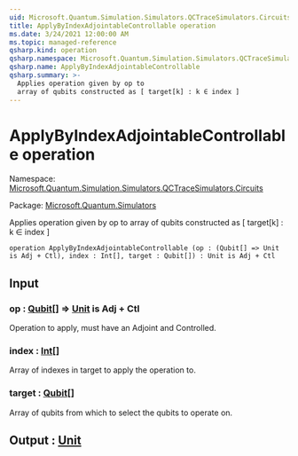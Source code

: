 ```yaml
---
uid: Microsoft.Quantum.Simulation.Simulators.QCTraceSimulators.Circuits.ApplyByIndexAdjointableControllable
title: ApplyByIndexAdjointableControllable operation
ms.date: 3/24/2021 12:00:00 AM
ms.topic: managed-reference
qsharp.kind: operation
qsharp.namespace: Microsoft.Quantum.Simulation.Simulators.QCTraceSimulators.Circuits
qsharp.name: ApplyByIndexAdjointableControllable
qsharp.summary: >-
  Applies operation given by op to
  array of qubits constructed as [ target[k] : k ∈ index ]
---
```


# ApplyByIndexAdjointableControllable operation

Namespace: [Microsoft.Quantum.Simulation.Simulators.QCTraceSimulators.Circuits](xref:Microsoft.Quantum.Simulation.Simulators.QCTraceSimulators.Circuits)

Package: [Microsoft.Quantum.Simulators](https://nuget.org/packages/Microsoft.Quantum.Simulators)


Applies operation given by op toarray of qubits constructed as [ target[k] : k ∈ index ]

```qsharp
operation ApplyByIndexAdjointableControllable (op : (Qubit[] => Unit is Adj + Ctl), index : Int[], target : Qubit[]) : Unit is Adj + Ctl
```


## Input

### op : [Qubit](xref:microsoft.quantum.lang-ref.qubit)[] => [Unit](xref:microsoft.quantum.lang-ref.unit)  is Adj + Ctl

Operation to apply, must have an Adjoint and Controlled.


### index : [Int](xref:microsoft.quantum.lang-ref.int)[]

Array of indexes in target to apply the operation to.


### target : [Qubit](xref:microsoft.quantum.lang-ref.qubit)[]

Array of qubits from which to select the qubits to operate on.



## Output : [Unit](xref:microsoft.quantum.lang-ref.unit)

